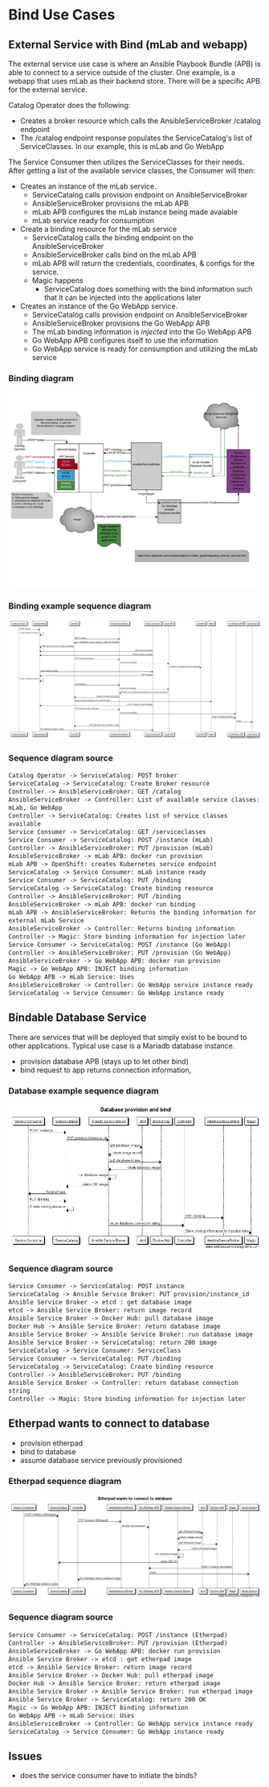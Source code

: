 # Bind Use Cases

## External Service with Bind (mLab and webapp)
The external service use case is where an Ansible Playbook Bundle (APB) is able to connect to a service outside of the cluster. One example, is a webapp that uses mLab as their backend store. There will be a specific APB for the external service.

Catalog Operator does the following:
* Creates a broker resource which calls the AnsibleServiceBroker /catalog endpoint
* The /catalog endpoint response populates the ServiceCatalog's list of ServiceClasses. In our example, this is mLab and Go WebApp

The Service Consumer then utilizes the ServiceClasses for their needs. After getting a list of the available service classes, the Consumer will then:

* Creates an instance of the mLab service.
  * ServiceCatalog calls provision endpoint on AnsibleServiceBroker
  * AnsibleServiceBroker provisions the mLab APB
  * mLab APB configures the mLab instance being made avaiable
  * mLab service ready for consumption
* Create a binding resource for the mLab service
  * ServiceCatalog calls the binding endpoint on the AnsibleServiceBroker
  * AnsibleServiceBroker calls bind on the mLab APB
  * mLab APB will return the credentials, coordinates, & configs for the service.
  * Magic happens
    * ServiceCatalog does something with the bind information such that it can be injected into the applications later
* Creates an instance of the Go WebApp service.
  * ServiceCatalog calls provision endpoint on AnsibleServiceBroker
  * AnsibleServiceBroker provisions the Go WebApp APB
  * The mLab binding information is *injected* into the Go WebApp APB
  * Go WebApp APB configures itself to use the information
  * Go WebApp service is ready for consumption and utilizing the mLab service

### Binding diagram
![binding example](binding-example.png)

### Binding example sequence diagram
![binding example sequence diagram](binding-example-seq-diagram.png)

### Sequence diagram source

```
Catalog Operator -> ServiceCatalog: POST broker
ServiceCatalog -> ServiceCatalog: Create Broker resource
Controller -> AnsibleServiceBroker: GET /catalog 
AnsibleServiceBroker -> Controller: List of available service classes: mLab, Go WebApp
Controller -> ServiceCatalog: Creates list of service classes available
Service Consumer -> ServiceCatalog: GET /serviceclasses
Service Consumer -> ServiceCatalog: POST /instance (mLab)
Controller -> AnsibleServiceBroker: PUT /provision (mLab)
AnsibleServiceBroker -> mLab APB: docker run provision
mLab APB -> OpenShift: creates Kubernetes service endpoint
ServiceCatalog -> Service Consumer: mLab instance ready
Service Consumer -> ServiceCatalog: PUT /binding
ServiceCatalog -> ServiceCatalog: Create binding resource
Controller -> AnsibleServiceBroker: PUT /binding
AnsibleServiceBroker -> mLab APB: docker run binding
mLab APB -> AnsibleServiceBroker: Returns the binding information for external mLab Service
AnsibleServiceBroker -> Controller: Returns binding information
Controller -> Magic: Store binding information for injection later
Service Consumer -> ServiceCatalog: POST /instance (Go WebApp)
Controller -> AnsibleServiceBroker: PUT /provision (Go WebApp)
AnsibleServiceBroker -> Go WebApp APB: docker run provision
Magic -> Go WebApp APB: INJECT binding information
Go WebApp APB -> mLab Service: Uses
AnsibleServiceBroker -> Controller: Go WebApp service instance ready
ServiceCatalog -> Service Consumer: Go WebApp instance ready

```

## Bindable Database Service
There are services that will be deployed that simply exist to be bound to other applications. Typical use case is a Mariadb database instance.

* provision database APB (stays up to let other bind)
* bind request to app returns connection information,

### Database example sequence diagram
![database provision and bind](database-provision-and-bind.png)

### Sequence diagram source
```
Service Consumer -> ServiceCatalog: POST instance
ServiceCatalog -> Ansible Service Broker: PUT provision/instance_id
Ansible Service Broker -> etcd : get database image
etcd -> Ansible Service Broker: return image record
Ansible Service Broker -> Docker Hub: pull database image
Docker Hub -> Ansible Service Broker: return database image
Ansible Service Broker -> Ansible Service Broker: run database image
Ansible Service Broker -> ServiceCatalog: return 200 image
ServiceCatalog -> Service Consumer: ServiceClass
Service Consumer -> ServiceCatalog: PUT /binding
ServiceCatalog -> ServiceCatalog: Create binding resource
Controller -> AnsibleServiceBroker: PUT /binding
Ansible Service Broker -> Controller: return database connection string
Controller -> Magic: Store binding information for injection later
```
## Etherpad wants to connect to database
* provision etherpad
* bind to database
* assume database service previously provisioned

### Etherpad sequence diagram
![etherpad connect to db](etherpad-connect-to-db.png)

### Sequence diagram source
```
Service Consumer -> ServiceCatalog: POST /instance (Etherpad)
Controller -> AnsibleServiceBroker: PUT /provision (Etherpad)
AnsibleServiceBroker -> Go WebApp APB: docker run provision
Ansible Service Broker -> etcd : get etherpad image
etcd -> Ansible Service Broker: return image record
Ansible Service Broker -> Docker Hub: pull etherpad image
Docker Hub -> Ansible Service Broker: return etherpad image
Ansible Service Broker -> Ansible Service Broker: run etherpad image
Ansible Service Broker -> ServiceCatalog: return 200 OK
Magic -> Go WebApp APB: INJECT binding information
Go WebApp APB -> mLab Service: Uses
AnsibleServiceBroker -> Controller: Go WebApp service instance ready
ServiceCatalog -> Service Consumer: Go WebApp instance ready
```
## Issues

* does the service consumer have to initiate the binds?
